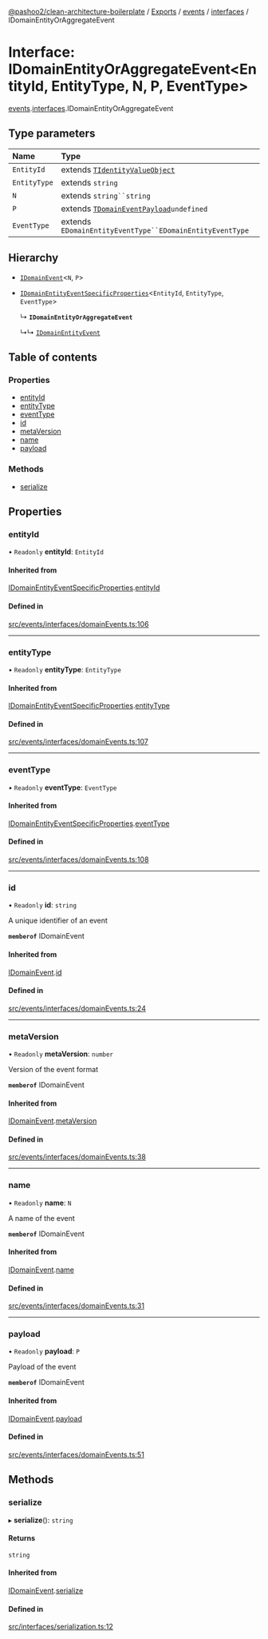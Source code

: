 [@pashoo2/clean-architecture-boilerplate](../README.md) / [Exports](../modules.md) / [events](../modules/events.md) / [interfaces](../modules/events.interfaces.md) / IDomainEntityOrAggregateEvent

# Interface: IDomainEntityOrAggregateEvent<EntityId, EntityType, N, P, EventType\>

[events](../modules/events.md).[interfaces](../modules/events.interfaces.md).IDomainEntityOrAggregateEvent

## Type parameters

| Name | Type |
| :------ | :------ |
| `EntityId` | extends [`TIdentityValueObject`](../modules/valueobject.interfaces.md#tidentityvalueobject) |
| `EntityType` | extends `string` |
| `N` | extends `string``string` |
| `P` | extends [`TDomainEventPayload`](../modules/events.interfaces.md#tdomaineventpayload)`undefined` |
| `EventType` | extends `EDomainEntityEventType``EDomainEntityEventType` |

## Hierarchy

- [`IDomainEvent`](events.interfaces.idomainevent.md)<`N`, `P`\>

- [`IDomainEntityEventSpecificProperties`](events.interfaces.idomainentityeventspecificproperties.md)<`EntityId`, `EntityType`, `EventType`\>

  ↳ **`IDomainEntityOrAggregateEvent`**

  ↳↳ [`IDomainEntityEvent`](events.interfaces.idomainentityevent.md)

## Table of contents

### Properties

- [entityId](events.interfaces.idomainentityoraggregateevent.md#entityid)
- [entityType](events.interfaces.idomainentityoraggregateevent.md#entitytype)
- [eventType](events.interfaces.idomainentityoraggregateevent.md#eventtype)
- [id](events.interfaces.idomainentityoraggregateevent.md#id)
- [metaVersion](events.interfaces.idomainentityoraggregateevent.md#metaversion)
- [name](events.interfaces.idomainentityoraggregateevent.md#name)
- [payload](events.interfaces.idomainentityoraggregateevent.md#payload)

### Methods

- [serialize](events.interfaces.idomainentityoraggregateevent.md#serialize)

## Properties

### entityId

• `Readonly` **entityId**: `EntityId`

#### Inherited from

[IDomainEntityEventSpecificProperties](events.interfaces.idomainentityeventspecificproperties.md).[entityId](events.interfaces.idomainentityeventspecificproperties.md#entityid)

#### Defined in

[src/events/interfaces/domainEvents.ts:106](https://github.com/pashoo2/clean-architecture-boilerplate/blob/4202db5/src/events/interfaces/domainEvents.ts#L106)

___

### entityType

• `Readonly` **entityType**: `EntityType`

#### Inherited from

[IDomainEntityEventSpecificProperties](events.interfaces.idomainentityeventspecificproperties.md).[entityType](events.interfaces.idomainentityeventspecificproperties.md#entitytype)

#### Defined in

[src/events/interfaces/domainEvents.ts:107](https://github.com/pashoo2/clean-architecture-boilerplate/blob/4202db5/src/events/interfaces/domainEvents.ts#L107)

___

### eventType

• `Readonly` **eventType**: `EventType`

#### Inherited from

[IDomainEntityEventSpecificProperties](events.interfaces.idomainentityeventspecificproperties.md).[eventType](events.interfaces.idomainentityeventspecificproperties.md#eventtype)

#### Defined in

[src/events/interfaces/domainEvents.ts:108](https://github.com/pashoo2/clean-architecture-boilerplate/blob/4202db5/src/events/interfaces/domainEvents.ts#L108)

___

### id

• `Readonly` **id**: `string`

A unique identifier of an event

**`memberof`** IDomainEvent

#### Inherited from

[IDomainEvent](events.interfaces.idomainevent.md).[id](events.interfaces.idomainevent.md#id)

#### Defined in

[src/events/interfaces/domainEvents.ts:24](https://github.com/pashoo2/clean-architecture-boilerplate/blob/4202db5/src/events/interfaces/domainEvents.ts#L24)

___

### metaVersion

• `Readonly` **metaVersion**: `number`

Version of the event format

**`memberof`** IDomainEvent

#### Inherited from

[IDomainEvent](events.interfaces.idomainevent.md).[metaVersion](events.interfaces.idomainevent.md#metaversion)

#### Defined in

[src/events/interfaces/domainEvents.ts:38](https://github.com/pashoo2/clean-architecture-boilerplate/blob/4202db5/src/events/interfaces/domainEvents.ts#L38)

___

### name

• `Readonly` **name**: `N`

A name of the event

**`memberof`** IDomainEvent

#### Inherited from

[IDomainEvent](events.interfaces.idomainevent.md).[name](events.interfaces.idomainevent.md#name)

#### Defined in

[src/events/interfaces/domainEvents.ts:31](https://github.com/pashoo2/clean-architecture-boilerplate/blob/4202db5/src/events/interfaces/domainEvents.ts#L31)

___

### payload

• `Readonly` **payload**: `P`

Payload of the event

**`memberof`** IDomainEvent

#### Inherited from

[IDomainEvent](events.interfaces.idomainevent.md).[payload](events.interfaces.idomainevent.md#payload)

#### Defined in

[src/events/interfaces/domainEvents.ts:51](https://github.com/pashoo2/clean-architecture-boilerplate/blob/4202db5/src/events/interfaces/domainEvents.ts#L51)

## Methods

### serialize

▸ **serialize**(): `string`

#### Returns

`string`

#### Inherited from

[IDomainEvent](events.interfaces.idomainevent.md).[serialize](events.interfaces.idomainevent.md#serialize)

#### Defined in

[src/interfaces/serialization.ts:12](https://github.com/pashoo2/clean-architecture-boilerplate/blob/4202db5/src/interfaces/serialization.ts#L12)
